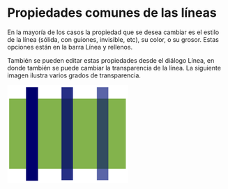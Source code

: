 
# Propiedades comunes de las líneas

En la mayoría de los casos la propiedad que se desea cambiar es el estilo de la línea (sólida, con guiones, invisible, etc), su color, o su grosor. Estas opciones están en la barra Línea y rellenos.

También se pueden editar estas propiedades desde el diálogo Línea, en donde también se puede cambiar la transparencia de la línea. La siguiente imagen ilustra varios grados de transparencia.

![](https://raw.githubusercontent.com/catedu/libreOffice-la-suite-ofimatica-libre/master/img/Captura_de_pantalla_2016-11-30_a_las_15.33.06.png)
